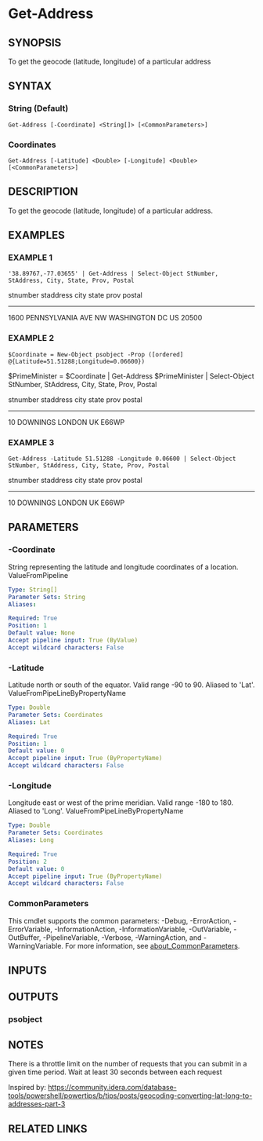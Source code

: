 ﻿---
external help file: PoshFunctions-help.xml
Module Name: poshfunctions
online version:
schema: 2.0.0
---

# Get-Address

## SYNOPSIS
To get the geocode (latitude, longitude) of a particular address

## SYNTAX

### String (Default)
```
Get-Address [-Coordinate] <String[]> [<CommonParameters>]
```

### Coordinates
```
Get-Address [-Latitude] <Double> [-Longitude] <Double> [<CommonParameters>]
```

## DESCRIPTION
To get the geocode (latitude, longitude) of a particular address.

## EXAMPLES

### EXAMPLE 1
```
'38.89767,-77.03655' | Get-Address | Select-Object StNumber, StAddress, City, State, Prov, Postal
```

stnumber staddress           city       state prov postal
-------- ---------           ----       ----- ---- ------
1600     PENNSYLVANIA AVE NW WASHINGTON DC    US   20500

### EXAMPLE 2
```
$Coordinate = New-Object psobject -Prop ([ordered] @{Latitude=51.51288;Longitude=0.06600})
```

$PrimeMinister = $Coordinate | Get-Address
$PrimeMinister | Select-Object StNumber, StAddress, City, State, Prov, Postal

stnumber staddress city   state prov postal
-------- --------- ----   ----- ---- ------
10       DOWNINGS  LONDON       UK   E66WP

### EXAMPLE 3
```
Get-Address -Latitude 51.51288 -Longitude 0.06600 | Select-Object StNumber, StAddress, City, State, Prov, Postal
```

stnumber staddress city   state prov postal
-------- --------- ----   ----- ---- ------
10       DOWNINGS  LONDON       UK   E66WP

## PARAMETERS

### -Coordinate
String representing the latitude and longitude coordinates of a location.
ValueFromPipeline

```yaml
Type: String[]
Parameter Sets: String
Aliases:

Required: True
Position: 1
Default value: None
Accept pipeline input: True (ByValue)
Accept wildcard characters: False
```

### -Latitude
Latitude north or south of the equator.
Valid range -90 to 90.
Aliased to 'Lat'.
ValueFromPipeLineByPropertyName

```yaml
Type: Double
Parameter Sets: Coordinates
Aliases: Lat

Required: True
Position: 1
Default value: 0
Accept pipeline input: True (ByPropertyName)
Accept wildcard characters: False
```

### -Longitude
Longitude east or west of the prime meridian.
Valid range -180 to 180.
Aliased to 'Long'.
ValueFromPipeLineByPropertyName

```yaml
Type: Double
Parameter Sets: Coordinates
Aliases: Long

Required: True
Position: 2
Default value: 0
Accept pipeline input: True (ByPropertyName)
Accept wildcard characters: False
```

### CommonParameters
This cmdlet supports the common parameters: -Debug, -ErrorAction, -ErrorVariable, -InformationAction, -InformationVariable, -OutVariable, -OutBuffer, -PipelineVariable, -Verbose, -WarningAction, and -WarningVariable. For more information, see [about_CommonParameters](http://go.microsoft.com/fwlink/?LinkID=113216).

## INPUTS

## OUTPUTS

### psobject
## NOTES
There is a throttle limit on the number of requests that you can submit in a given time period.
Wait at least 30 seconds between each request

Inspired by: https://community.idera.com/database-tools/powershell/powertips/b/tips/posts/geocoding-converting-lat-long-to-addresses-part-3

## RELATED LINKS

